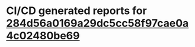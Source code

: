 # CI/CD generated reports for [284d56a0169a29dc5cc58f97cae0a4c02480be69](https://github.com/hydephp/develop/commit/284d56a0169a29dc5cc58f97cae0a4c02480be69)
